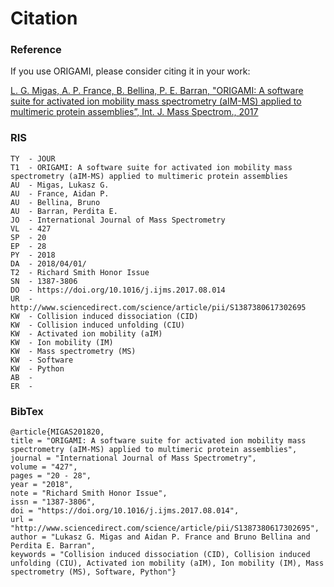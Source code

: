 # Citation

### Reference
If you use ORIGAMI, please consider citing it in your work:  

[L. G. Migas, A. P. France, B. Bellina, P. E. Barran, "ORIGAMI: A software suite for activated ion mobility mass spectrometry (aIM-MS) applied to multimeric protein assemblies”, Int. J. Mass Spectrom., 2017](https://doi.org/10.1016/j.ijms.2017.08.014)  

### RIS
```
TY  - JOUR
T1  - ORIGAMI: A software suite for activated ion mobility mass spectrometry (aIM-MS) applied to multimeric protein assemblies
AU  - Migas, Lukasz G.
AU  - France, Aidan P.
AU  - Bellina, Bruno
AU  - Barran, Perdita E.
JO  - International Journal of Mass Spectrometry
VL  - 427
SP  - 20
EP  - 28
PY  - 2018
DA  - 2018/04/01/
T2  - Richard Smith Honor Issue
SN  - 1387-3806
DO  - https://doi.org/10.1016/j.ijms.2017.08.014
UR  - http://www.sciencedirect.com/science/article/pii/S1387380617302695
KW  - Collision induced dissociation (CID)
KW  - Collision induced unfolding (CIU)
KW  - Activated ion mobility (aIM)
KW  - Ion mobility (IM)
KW  - Mass spectrometry (MS)
KW  - Software
KW  - Python
AB  - 
ER  - 
```

### BibTex
```
@article{MIGAS201820,
title = "ORIGAMI: A software suite for activated ion mobility mass spectrometry (aIM-MS) applied to multimeric protein assemblies",
journal = "International Journal of Mass Spectrometry",
volume = "427",
pages = "20 - 28",
year = "2018",
note = "Richard Smith Honor Issue",
issn = "1387-3806",
doi = "https://doi.org/10.1016/j.ijms.2017.08.014",
url = "http://www.sciencedirect.com/science/article/pii/S1387380617302695",
author = "Lukasz G. Migas and Aidan P. France and Bruno Bellina and Perdita E. Barran",
keywords = "Collision induced dissociation (CID), Collision induced unfolding (CIU), Activated ion mobility (aIM), Ion mobility (IM), Mass spectrometry (MS), Software, Python"}
```